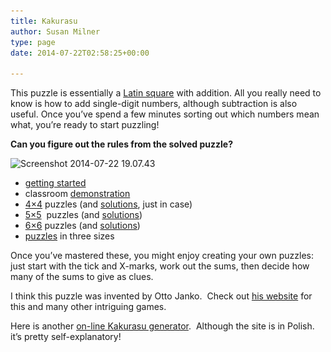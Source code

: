 ```yaml
---
title: Kakurasu
author: Susan Milner
type: page
date: 2014-07-22T02:58:25+00:00

---
```

This puzzle is essentially a <a title="about Latin squares" href="/wp-content/uploads/2014/07/about-Latin-squares-.pdf" target="_blank">Latin square</a> with addition. All you really need to know is how to add single-digit numbers, although subtraction is also useful. Once you&#8217;ve spend a few minutes sorting out which numbers mean what, you&#8217;re ready to start puzzling!

**Can you figure out the rules from the solved puzzle?**

<img loading="lazy" class=" wp-image-449 size-medium alignnone" src="/wp-content/uploads/2014/07/Screenshot-2014-07-22-19.07.431-e1406081740998-300x300.png" alt="Screenshot 2014-07-22 19.07.43" width="300" height="300" srcset="https://susansmathgames.pims.math.ca/wp-content/uploads/2014/07/Screenshot-2014-07-22-19.07.431-e1406081740998-300x300.png 300w, https://susansmathgames.pims.math.ca/wp-content/uploads/2014/07/Screenshot-2014-07-22-19.07.431-e1406081740998-150x150.png 150w, https://susansmathgames.pims.math.ca/wp-content/uploads/2014/07/Screenshot-2014-07-22-19.07.431-e1406081740998-100x100.png 100w, https://susansmathgames.pims.math.ca/wp-content/uploads/2014/07/Screenshot-2014-07-22-19.07.431-e1406081740998-200x200.png 200w, https://susansmathgames.pims.math.ca/wp-content/uploads/2014/07/Screenshot-2014-07-22-19.07.431-e1406081740998-450x450.png 450w, https://susansmathgames.pims.math.ca/wp-content/uploads/2014/07/Screenshot-2014-07-22-19.07.431-e1406081740998.png 588w" sizes="(max-width: 300px) 100vw, 300px" /> 

  * <a title="getting started Kakurasu" href="/wp-content/uploads/2014/07/getting-started-Kakurasu.pdf" target="_blank">getting started</a>
  * classroom <a title="demo kakurasu" href="/wp-content/uploads/2014/07/Kakurasu-demos.pdf" target="_blank">demonstration</a>
  * <a title="4x4 Kakurasu puzzles" href="/wp-content/uploads/2015/11/4x4-Kakurasu-puzzles.pdf" target="_blank">4&#215;4</a> puzzles (and <a title="4x4 Kakurasu puzzles solved" href="/wp-content/uploads/2015/11/4x4-Kakurasu-puzzles-solved.pdf" target="_blank">solutions</a>, just in case)
  * <a title="5x5 Kakurasu puzles" href="/wp-content/uploads/2015/11/5x5-Kakurasu-puzzles.pdf" target="_blank">5&#215;5</a>  puzzles (and <a title="5x5 Kakurasu puzzles solved" href="/wp-content/uploads/2015/11/5x5-Kakurasu-puzzles-solved.pdf" target="_blank">solutions</a>)
  * <a title="6x6 Kakurasu puzzles" href="/wp-content/uploads/2015/11/6x6-Kakurasu-puzzles.pdf" target="_blank">6&#215;6</a> puzzles (and <a title="6x6 Kakurasu puzzles solved" href="/wp-content/uploads/2015/11/6x6-Kakurasu-puzzles-solved.pdf" target="_blank">solutions</a>)
  * <a title="Kakurasu I-III" href="/wp-content/uploads/2015/10/Kakurasu-I-III.pdf" target="_blank">puzzles</a> in three sizes

Once you&#8217;ve mastered these, you might enjoy creating your own puzzles: just start with the tick and X-marks, work out the sums, then decide how many of the sums to give as clues.

I think this puzzle was invented by Otto Janko.  Check out <a title="Otto Janko" href="http://www.janko.at/Spiele/index.htm" target="_blank">his website</a> for this and many other intriguing games.

Here is another <a title="Kakurasu generator" href="http://www.math.edu.pl/kakurasu" target="_blank">on-line Kakurasu generator</a>.  Although the site is in Polish. it&#8217;s pretty self-explanatory!